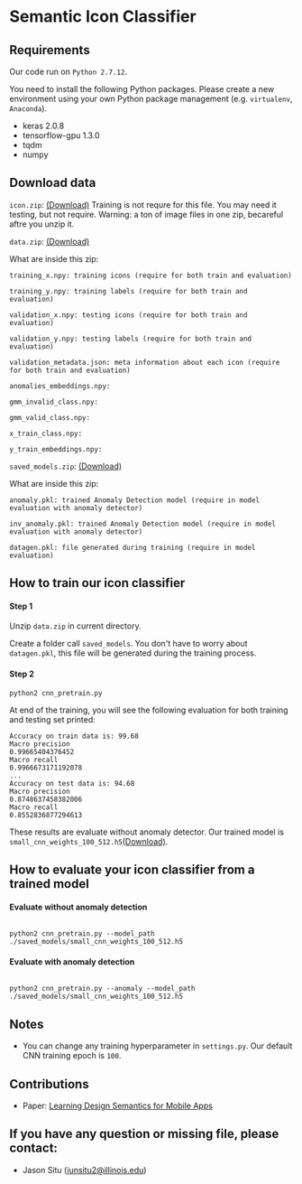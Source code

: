 # Semantic Icon Classifier

## Requirements
Our code run on ``Python 2.7.12``.

You need to install the following Python packages. Please create a new environment using your own Python package management (e.g. ``virtualenv``, ``Anaconda``).
* keras 2.0.8
* tensorflow-gpu 1.3.0
* tqdm
* numpy

## Download data

`icon.zip`: [(Download)](https://drive.google.com/file/d/1D0CFmDP0xNSyfSkK7kUHnfP0HnpcKZc1)
Training is not requre for this file. You may need it testing, but not require. Warning: a ton of image files in one zip, becareful aftre you unzip it.

``data.zip``: [(Download)](https://drive.google.com/open?id=1SiD_U5ifjX1poJZzLB-MwvoUQBhutYzH)


What are inside this zip:
```
training_x.npy: training icons (require for both train and evaluation)

training_y.npy: training labels (require for both train and evaluation)

validation_x.npy: testing icons (require for both train and evaluation)

validation_y.npy: testing labels (require for both train and evaluation)

validation_metadata.json: meta information about each icon (require for both train and evaluation)

anomalies_embeddings.npy:

gmm_invalid_class.npy:

gmm_valid_class.npy:

x_train_class.npy:

y_train_embeddings.npy:

```

``saved_models.zip``: [(Download)](https://drive.google.com/open?id=16hUHUzxkGHHBRsgvfeLV_4gTD3-KFYIy)

What are inside this zip:
```
anomaly.pkl: trained Anomaly Detection model (require in model evaluation with anomaly detector)

inv_anomaly.pkl: trained Anomaly Detection model (require in model evaluation with anomaly detector)

datagen.pkl: file generated during training (require in model evaluation)
```

## How to train our icon classifier

#### Step 1

Unzip `data.zip` in current directory.

Create a folder call ``saved_models``. You don't have to worry about `datagen.pkl`, this file will be generated during the training process.

#### Step 2

```
python2 cnn_pretrain.py
```

At end of the training, you will see the following evaluation for both training and testing set printed:

```
Accuracy on train data is: 99.68
Macro precision
0.99665404376452
Macro recall
0.9966673171192078
...
Accuracy on test data is: 94.68
Macro precision
0.8748637458382006
Macro recall
0.8552836877294613
```
These results are evaluate without anomaly detector. Our trained model is ``small_cnn_weights_100_512.h5``[(Download)](https://drive.google.com/file/d/1Kq5agoiLSuv5_CVBlkf5F7iENtpyKyz8).


## How to evaluate your icon classifier from a trained model

#### Evaluate without anomaly detection
```

python2 cnn_pretrain.py --model_path ./saved_models/small_cnn_weights_100_512.h5
```

#### Evaluate with anomaly detection
```

python2 cnn_pretrain.py --anomaly --model_path ./saved_models/small_cnn_weights_100_512.h5
```

## Notes
* You can change any training hyperparameter in `settings.py`. Our default CNN training epoch is `100`.

## Contributions
* Paper: [Learning Design Semantics for Mobile Apps](http://interactionmining.org/rico)

## If you have any question or missing file, please contact:
* Jason Situ (junsitu2@illinois.edu)
